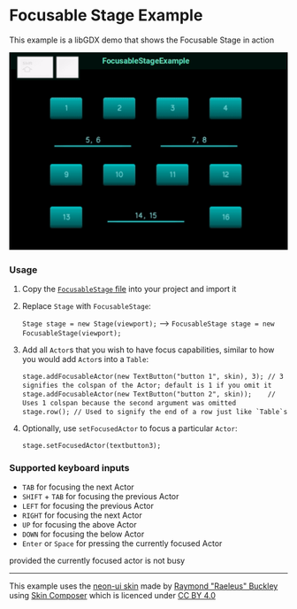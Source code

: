 # Focusable Stage Example #

This example is a libGDX demo that shows the Focusable Stage in action

<img src="media/FocusableStageExample.gif" alt="GIF showing the Focusable Stage in action">

### Usage ###

 1. Copy the [`FocusableStage` file](https://github.com/Spikatrix/Focusable-Stage-Example/blob/master/core/src/com/example/focusablestage/FocusableStage.java) into your project and import it
 2. Replace `Stage` with `FocusableStage`:
 
     `Stage stage = new Stage(viewport);` --> `FocusableStage stage = new FocusableStage(viewport);`
 3. Add all `Actor`s that you wish to have focus capabilities, similar to how you would add `Actor`s into a `Table`:
 
        stage.addFocusableActor(new TextButton("button 1", skin), 3); // 3 signifies the colspan of the Actor; default is 1 if you omit it
        stage.addFocusableActor(new TextButton("button 2", skin));    // Uses 1 colspan because the second argument was omitted
        stage.row(); // Used to signify the end of a row just like `Table`s
 4. Optionally, use `setFocusedActor` to focus a particular `Actor`:
  
        stage.setFocusedActor(textbutton3);
        
 ### Supported keyboard inputs ###
 
  - `TAB`               for focusing the next Actor
  - `SHIFT` + `TAB`     for focusing the previous Actor
  - `LEFT`              for focusing the previous Actor
  - `RIGHT`             for focusing the next Actor
  - `UP`                for focusing the above Actor
  - `DOWN`              for focusing the below Actor
  - `Enter` or `Space`  for pressing the currently focused Actor
  
provided the currently focused actor is not busy
  
<hr>

This example uses the [neon-ui skin](https://ray3k.wordpress.com/neon-ui-skin-for-libgdx/) made by [Raymond "Raeleus" Buckley](https://github.com/raeleus) using [Skin Composer](https://github.com/raeleus/skin-composer) which is licenced under [CC BY 4.0](https://creativecommons.org/licenses/by/4.0/)